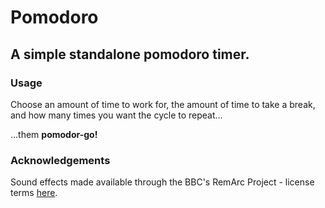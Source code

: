 # Pomodoro
## A simple standalone pomodoro timer.

### Usage
Choose an amount of time to work for, the amount of time to take a break, and how many times you want the cycle to repeat...

...them **pomodor-go!**

### Acknowledgements
Sound effects made available through the BBC's RemArc Project - license terms [here](https://github.com/bbcarchdev/Remarc/blob/master/doc/2016.09.27_RemArc_Content%20licence_Terms%20of%20Use_final.pdf).
